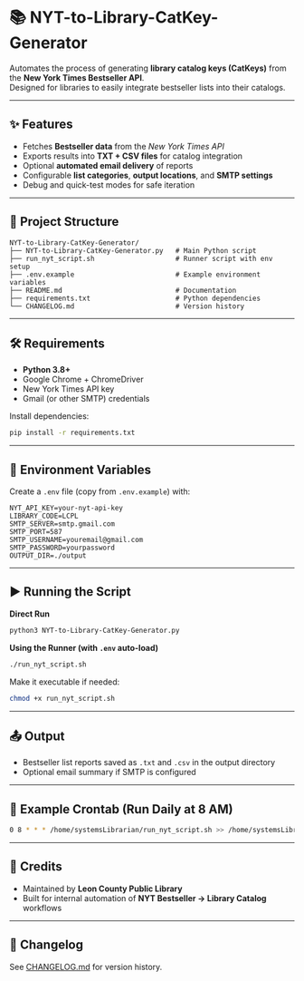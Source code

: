 # 📚 NYT-to-Library-CatKey-Generator

Automates the process of generating **library catalog keys (CatKeys)** from the **New York Times Bestseller API**.  
Designed for libraries to easily integrate bestseller lists into their catalogs.

---

## ✨ Features

- Fetches **Bestseller data** from the *New York Times API*  
- Exports results into **TXT + CSV files** for catalog integration  
- Optional **automated email delivery** of reports  
- Configurable **list categories**, **output locations**, and **SMTP settings**  
- Debug and quick-test modes for safe iteration  

---

## 📁 Project Structure

```
NYT-to-Library-CatKey-Generator/
├── NYT-to-Library-CatKey-Generator.py   # Main Python script
├── run_nyt_script.sh                    # Runner script with env setup
├── .env.example                         # Example environment variables
├── README.md                            # Documentation
├── requirements.txt                     # Python dependencies
└── CHANGELOG.md                         # Version history
```

---

## 🛠 Requirements

- **Python 3.8+**  
- Google Chrome + ChromeDriver  
- New York Times API key  
- Gmail (or other SMTP) credentials  

Install dependencies:

```bash
pip install -r requirements.txt
```

---

## 🔑 Environment Variables

Create a `.env` file (copy from `.env.example`) with:

```
NYT_API_KEY=your-nyt-api-key
LIBRARY_CODE=LCPL
SMTP_SERVER=smtp.gmail.com
SMTP_PORT=587
SMTP_USERNAME=youremail@gmail.com
SMTP_PASSWORD=yourpassword
OUTPUT_DIR=./output
```

---

## ▶️ Running the Script

**Direct Run**

```bash
python3 NYT-to-Library-CatKey-Generator.py
```

**Using the Runner (with `.env` auto-load)**

```bash
./run_nyt_script.sh
```

Make it executable if needed:

```bash
chmod +x run_nyt_script.sh
```

---

## 📤 Output

- Bestseller list reports saved as `.txt` and `.csv` in the output directory  
- Optional email summary if SMTP is configured  

---

## 📅 Example Crontab (Run Daily at 8 AM)

```bash
0 8 * * * /home/systemsLibrarian/run_nyt_script.sh >> /home/systemsLibrarian/logs/nyt.log 2>&1
```

---

## 🤝 Credits

- Maintained by **Leon County Public Library**  
- Built for internal automation of **NYT Bestseller → Library Catalog** workflows  

---

## 📝 Changelog

See [CHANGELOG.md](CHANGELOG.md) for version history.
